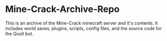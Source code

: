 # Mine-Crack-Archive-Repo
This is an archive of the Mine-Crack minecraft server and it's contents. It includes world saves, plugins, scripts, config files, and the source code for the Quoll bot.
